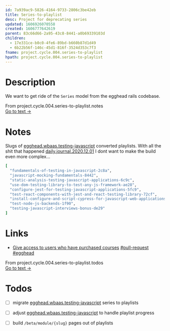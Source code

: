 ```yaml
---
id: 7a939ac9-5826-4164-9733-2806c3be42eb
title: Series-to-playlist
desc: Project for deprecating series
updated: 1606926070558
created: 1606777642619
parent: 83c66d66-2a95-43c8-8441-a0b69339103d
children:
  - 17e331ce-b0c0-4fe6-89bd-b660b87d1d49
  - 6b22b56f-146c-45d1-816f-3524d353c7f3
fname: project.cycle.004.series-to-playlist
hpath: project.cycle.004.series-to-playlist
---
```

# Description

We want to get ride of the `Series` model from the egghead rails codebase.



<div class="portal-container">
<div class="portal-head">
<div class="portal-backlink" >
<div class="portal-title">From <span class="portal-text-title">project.cycle.004.series-to-playlist.notes</span></div>
<a href="17e331ce-b0c0-4fe6-89bd-b660b87d1d49.html" class="portal-arrow">Go to text <span class="right-arrow">→</span></a>
</div>
</div>
<div id="portal-parent-anchor" class="portal-parent" markdown="1">
<div class="portal-parent-fader-top"></div>
<div class="portal-parent-fader-bottom"></div>        
  
# Notes

Slugs of [egghead.wbaas.testing-javascript](6cb5ab6c-463f-407a-b378-218012269631) converted playlists. With all the shit that happened [daily.journal.2020.12.01](671dcfa6-f912-462b-941a-d39dfadeb402) I dont want to make the build even more complex...

```ruby
[
  "fundamentals-of-testing-in-javascript-2c8a",
  "javascript-mocking-fundamentals-8442",
  "static-analysis-testing-javascript-applications-6c9c",
  "use-dom-testing-library-to-test-any-js-framework-ae28",
  "configure-jest-for-testing-javascript-applications-5fc9",
  "test-react-components-with-jest-and-react-testing-library-72cf",
  "install-configure-and-script-cypress-for-javascript-web-applications-fca9",
  "test-node-js-backends-1f90",
  "testing-javascript-interviews-bonus-de29"
]
```



</div>    
</div>


# Links

- [Give access to users who have purchased courses](https://github.com/eggheadio/egghead-rails/pull/4178) [#pull-request](8e8ff083-9d32-4530-a8da-ef001c1b03ad) [#egghead](3bacfbec-ae8e-435c-bf62-5f3a8a7d6ba7)



<div class="portal-container">
<div class="portal-head">
<div class="portal-backlink" >
<div class="portal-title">From <span class="portal-text-title">project.cycle.004.series-to-playlist.todos</span></div>
<a href="6b22b56f-146c-45d1-816f-3524d353c7f3.html" class="portal-arrow">Go to text <span class="right-arrow">→</span></a>
</div>
</div>
<div id="portal-parent-anchor" class="portal-parent" markdown="1">
<div class="portal-parent-fader-top"></div>
<div class="portal-parent-fader-bottom"></div>        
  
# Todos

- [ ] migrate [egghead.wbaas.testing-javascript](6cb5ab6c-463f-407a-b378-218012269631) series to playlists
- [ ] adjust [egghead.wbaas.testing-javascript](6cb5ab6c-463f-407a-b378-218012269631) to handle playlist progress
- [ ] build `/beta/module/{slug}` pages out of playlists



</div>    
</div>

